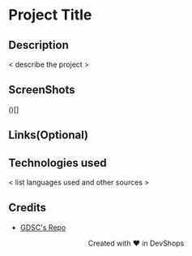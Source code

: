 # Project Title

## Description
< describe the project >

## ScreenShots
()[]

## Links(Optional)

## Technologies used
< list languages used and other sources >

## Credits
- [GDSC's Repo](https://github.com/USFGDSC/Py-wordle)


<p align=center>
Created with ❤️ in DevShops
</p>
